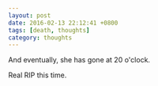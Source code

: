 ```yaml
---
layout: post
date: 2016-02-13 22:12:41 +0800
tags: [death, thoughts]
category: thoughts
---
```


And eventually, she has gone at 20 o'clock.

Real RIP this time.